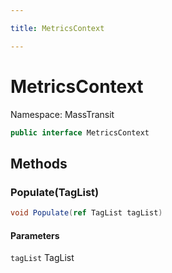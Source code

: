 ```yaml
---

title: MetricsContext

---
```


# MetricsContext

Namespace: MassTransit

```csharp
public interface MetricsContext
```

## Methods

### **Populate(TagList)**

```csharp
void Populate(ref TagList tagList)
```

#### Parameters

`tagList` TagList<br/>
